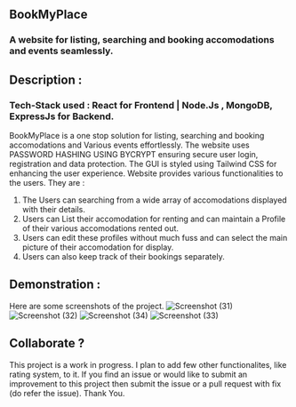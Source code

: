 ## BookMyPlace
### A website for listing, searching and booking accomodations and events seamlessly.

## Description : 
### Tech-Stack used  : React for Frontend | Node.Js , MongoDB, ExpressJs for Backend.
BookMyPlace is a one stop solution for listing, searching and booking accomodations and Various events effortlessly. The website uses PASSWORD HASHING USING BYCRYPT ensuring secure user login, registration and data protection.
The GUI is styled using Tailwind CSS for enhancing the user experience. Website provides various functionalities to the users. They are :
1. The Users can searching from a wide array of accomodations displayed with their details.
2. Users can List their accomodation for renting and can maintain a Profile of their various accomodations rented out.
3. Users can edit these profiles without much fuss and can select the main picture of their accomodation for display.
4. Users can also keep track of their bookings separately.

## Demonstration : 
Here are some screenshots of the project.
![Screenshot (31)](https://github.com/user-attachments/assets/ebb8f9e0-98f5-41cc-9637-784ff390afcc)
![Screenshot (32)](https://github.com/user-attachments/assets/c64fb50f-5b74-47f7-a537-17225395da10)
![Screenshot (34)](https://github.com/user-attachments/assets/8c670893-6fc3-41ef-894e-08c73842bac1)
![Screenshot (33)](https://github.com/user-attachments/assets/05874bc3-ba56-472e-80a9-2981cb3800a2)

## Collaborate ?
This project is a work in progress. I plan to add few other functionalites, like rating system, to it. If you find an issue or would like to submit an improvement to this project then submit the issue or a pull request with fix
(do refer the issue). Thank You.
